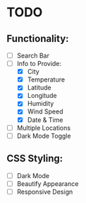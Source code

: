# TODO

## Functionality:

- [ ] Search Bar
- [ ] Info to Provide:
  - [x] City
  - [x] Temperature
  - [x] Latitude
  - [x] Longitude
  - [x] Humidity
  - [x] Wind Speed
  - [x] Date & Time
- [ ] Multiple Locations
- [ ] Dark Mode Toggle

## CSS Styling:

- [ ] Dark Mode
- [ ] Beautify Appearance
- [ ] Responsive Design
